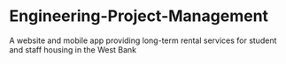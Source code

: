 # Engineering-Project-Management
A website and mobile app providing long-term rental services for student and staff housing in the West Bank 
